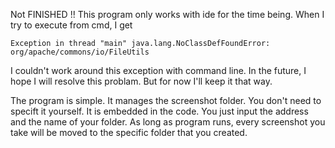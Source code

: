 Not FINISHED !!
This program only works with ide for the time being. When I try to execute from cmd, I get 
```
Exception in thread "main" java.lang.NoClassDefFoundError: org/apache/commons/io/FileUtils
```
I couldn't work around this exception with command line. In the future, I hope I will resolve this problam. But for now I'll keep it that way.

The program is simple. It manages the screenshot folder. You don't need to specift it yourself. It is embedded in the code. You just input the address and the name of your folder.
As long as program runs, every screenshot you take will be moved to the specific folder that you created.



